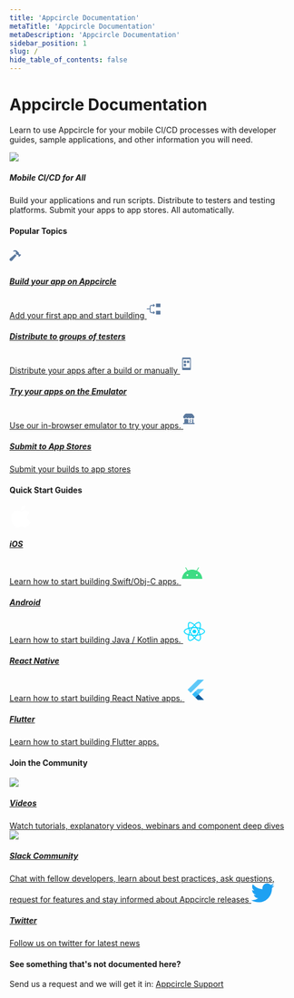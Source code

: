 ```yaml
---
title: 'Appcircle Documentation'
metaTitle: 'Appcircle Documentation'
metaDescription: 'Appcircle Documentation'
sidebar_position: 1
slug: /
hide_table_of_contents: false
---
```


# Appcircle Documentation

Learn to use Appcircle for your mobile CI/CD processes with developer guides, sample applications, and other information you will need.

<div class="intro-visual">

![](https://cdn.appcircle.io/docs/assets/intro-graphic-2.png)

<h5 class="intro-visual-header">
Mobile CI/CD for All
</h5>
<p>Build your applications and run scripts. Distribute to testers and testing platforms. Submit your apps to app stores. All automatically.</p>
</div>

#### Popular Topics

<div class="module-guides">
<a class="build" href="/build/adding-a-build-profile/">
<svg width="34" height="34" viewBox="0 0 34 34" fill="none" xmlns="http://www.w3.org/2000/svg">
<path fill-rule="evenodd" clip-rule="evenodd" d="M17.714 14.9302C18.0778 15.0902 18.4143 15.1256 18.6956 15.0632L18.6956 15.0634C19.1091 14.9722 19.5384 15.1294 19.8384 15.4271L20.4 15.9853L16.8 19.5577L16.2384 19.0014C15.9384 18.7037 15.78 18.2767 15.8719 17.8664C15.9337 17.5873 15.899 17.2533 15.7378 16.8924C15.5325 16.431 15.1537 16.0551 14.6887 15.8505C14.0653 15.576 13.5215 15.6691 13.2018 15.9844L13.1765 16.0133L10.7717 13.6269L10.8026 13.6009C11.713 12.6957 11.712 11.2296 10.7998 10.3262C9.88762 9.42292 8.41011 9.42385 7.49979 10.329L6.29977 9.12987C8.28819 7.1567 11.5114 7.1567 13.4998 9.12987L16.1644 11.7755C16.4643 12.0732 16.6228 12.5012 16.53 12.9114C16.4672 13.1905 16.5018 13.5254 16.6631 13.8873C16.8694 14.3497 17.2481 14.7255 17.714 14.9302ZM12.3939 16.9189L4.75123 25.7652L4.7513 25.7653C4.25536 26.3393 3.52035 26.7022 2.70003 26.7022C1.20846 26.7022 0 25.503 0 24.0229C0 23.2089 0.36562 22.4795 0.944073 21.9883L9.858 14.4035L12.3939 16.9189Z" fill="#5B799E"/>
</svg>

<h5>Build your app on Appcircle</h5>
<span>Add your first app and start building</span>
</a>
<a class="distribute" href="/distribute/create-or-select-a-distribution-profile">
<svg width="34" height="34" viewBox="0 0 34 34" fill="none" xmlns="http://www.w3.org/2000/svg">
<g clip-path="url(#clip0_2256_18227)">
<path d="M5.3193 13.0594V16.6039H0.357001C0.310048 16.6039 0.263555 16.6132 0.220187 16.6312C0.176818 16.6492 0.137425 16.6755 0.104263 16.7088C0.0711013 16.742 0.0448228 16.7815 0.0269319 16.8249C0.00904107 16.8683 -0.000110782 16.9148 1.01197e-06 16.9617V17.6647C1.01197e-06 17.8653 0.159801 18.0225 0.357001 18.0225H5.3193V21.567C5.31885 21.9399 5.39193 22.3091 5.53433 22.6536C5.67674 22.9982 5.88569 23.3112 6.14923 23.5749C6.41276 23.8386 6.72571 24.0478 7.07016 24.1904C7.41461 24.333 7.7838 24.4063 8.1566 24.406H11.764L11.0976 25.0724C11.0646 25.1057 11.0386 25.1451 11.0208 25.1884C11.0031 25.2318 10.9941 25.2782 10.9944 25.325C10.9946 25.3718 11.0041 25.4181 11.0222 25.4613C11.0404 25.5044 11.0669 25.5436 11.1002 25.5765L11.5966 26.0729C11.7385 26.2148 11.9621 26.2131 12.1023 26.0737L13.9774 24.1986C14.0433 24.1328 14.0956 24.0546 14.1312 23.9686C14.1669 23.8825 14.1853 23.7903 14.1853 23.6971C14.1853 23.604 14.1669 23.5118 14.1312 23.4257C14.0956 23.3397 14.0433 23.2615 13.9774 23.1956L12.1023 21.3197C12.035 21.253 11.944 21.2157 11.8493 21.2158C11.7545 21.216 11.6636 21.2536 11.5966 21.3205L11.1002 21.8178C11.0668 21.8506 11.0402 21.8896 11.022 21.9327C11.0038 21.9758 10.9943 22.0221 10.9941 22.0689C10.9939 22.1156 11.0029 22.162 11.0206 22.2053C11.0384 22.2486 11.0646 22.2879 11.0976 22.321L11.764 22.9874H8.1566C7.3712 22.9874 6.7371 22.3541 6.7371 21.5679V13.0594C6.73699 12.8729 6.77362 12.6882 6.84491 12.5159C6.9162 12.3436 7.02074 12.187 7.15256 12.0551C7.28439 11.9232 7.44091 11.8186 7.61319 11.7472C7.78546 11.6758 7.97012 11.639 8.1566 11.639H11.764L11.0976 12.3054C11.0646 12.3387 11.0386 12.3781 11.0208 12.4214C11.0031 12.4648 10.9941 12.5112 10.9944 12.558C10.9946 12.6048 11.0041 12.6511 11.0222 12.6943C11.0404 12.7374 11.0669 12.7766 11.1002 12.8095L11.5966 13.3059C11.7385 13.4478 11.9621 13.4461 12.1023 13.3059L13.9774 11.4316C14.0433 11.3658 14.0956 11.2876 14.1312 11.2016C14.1669 11.1155 14.1853 11.0233 14.1853 10.9301C14.1853 10.837 14.1669 10.7448 14.1312 10.6587C14.0956 10.5727 14.0433 10.4945 13.9774 10.4286L12.1023 8.5527C12.0351 8.4859 11.9442 8.4484 11.8494 8.4484C11.7547 8.4484 11.6638 8.4859 11.5966 8.5527L11.1002 9.04995C11.0667 9.08274 11.04 9.12186 11.0217 9.16503C11.0034 9.2082 10.9939 9.25456 10.9937 9.30144C10.9934 9.34832 11.0025 9.39478 11.0203 9.43813C11.0382 9.48149 11.0644 9.52087 11.0976 9.554L11.764 10.2204H8.15575C7.78308 10.2205 7.41408 10.294 7.06983 10.4368C6.72558 10.5795 6.41282 10.7887 6.14942 11.0523C5.88602 11.316 5.67714 11.6289 5.53471 11.9733C5.39227 12.3177 5.31908 12.6867 5.3193 13.0594V13.0594ZM24.1154 26.18V21.216C24.1155 21.1228 24.0972 21.0306 24.0616 20.9445C24.0261 20.8583 23.9739 20.7801 23.908 20.7142C23.8422 20.6483 23.764 20.596 23.6779 20.5603C23.5919 20.5246 23.4996 20.5062 23.4064 20.5062H17.0229C16.9298 20.5061 16.8375 20.5244 16.7514 20.56C16.6653 20.5955 16.587 20.6477 16.5211 20.7136C16.4552 20.7794 16.4029 20.8576 16.3672 20.9437C16.3316 21.0297 16.3132 21.122 16.3132 21.2151V26.18C16.3132 26.5718 16.6311 26.8897 17.0229 26.8897H23.4064C23.7974 26.8897 24.1154 26.5718 24.1154 26.18ZM24.1154 13.413V8.4473C24.1155 8.35413 24.0972 8.26186 24.0616 8.17575C24.0261 8.08965 23.9739 8.0114 23.908 7.94548C23.8422 7.87956 23.764 7.82727 23.6779 7.79159C23.5919 7.75591 23.4996 7.73755 23.4064 7.73755H17.0229C16.9297 7.73744 16.8374 7.75572 16.7512 7.79135C16.665 7.82698 16.5868 7.87925 16.5208 7.94518C16.4549 8.01111 16.4026 8.0894 16.367 8.17556C16.3314 8.26172 16.3131 8.35406 16.3132 8.4473V13.4121C16.3132 13.804 16.6311 14.1219 17.0229 14.1219H23.4064C23.7974 14.1219 24.1154 13.804 24.1154 13.4121V13.413Z" fill="#5B799E"/>
</g>
<defs>
<clipPath id="clip0_2256_18227">
<rect width="34" height="34" fill="white"/>
</clipPath>
</defs>
</svg>

<h5>Distribute to groups of testers</h5>
<span>Distribute your apps after a build or manually</span>
</a>
<a class="emulator" href="/emulator-simulator/android-app-emulator">
<svg width="34" height="34" viewBox="0 0 34 34" fill="none" xmlns="http://www.w3.org/2000/svg">
<g clip-path="url(#clip0_2256_18223)">
<path d="M17.2656 5.95001H4.83437C4.07331 5.95001 3.45312 6.57019 3.45312 7.33126V26.6688C3.45312 27.4312 4.07331 28.05 4.83437 28.05H17.2656C18.0281 28.05 18.6469 27.4312 18.6469 26.6688V7.33126C18.6469 6.57019 18.0281 5.95001 17.2656 5.95001ZM17.2656 23.9063H4.83437V8.71251H17.2656V23.9063Z" fill="#5B799E"/>
<path d="M9.6687 11.475H6.9062C6.52498 11.475 6.21558 11.7844 6.21558 12.1657V14.9282C6.21558 15.3094 6.52498 15.6188 6.9062 15.6188H9.6687C10.0499 15.6188 10.3593 15.3094 10.3593 14.9282V12.1657C10.3593 11.7844 10.0499 11.475 9.6687 11.475ZM9.6687 17H6.9062C6.52498 17 6.21558 17.3094 6.21558 17.6907V20.4532C6.21558 20.8344 6.52498 21.1438 6.9062 21.1438H9.6687C10.0499 21.1438 10.3593 20.8344 10.3593 20.4532V17.6907C10.3593 17.3094 10.0499 17 9.6687 17ZM15.1937 11.475H12.4312C12.05 11.475 11.7406 11.7844 11.7406 12.1657V14.9282C11.7406 15.3094 12.05 15.6188 12.4312 15.6188H15.1937C15.5749 15.6188 15.8843 15.3094 15.8843 14.9282V12.1657C15.8843 11.7844 15.5749 11.475 15.1937 11.475Z" fill="#5B799E"/>
</g>
<defs>
<clipPath id="clip0_2256_18223">
<rect width="22.1" height="22.1" fill="white" transform="translate(0 5.95001)"/>
</clipPath>
</defs>
</svg>

<h5>Try your apps on the Emulator</h5>
<span>Use our in-browser emulator to try your apps.</span>
</a>
<a class="store-submit" href="/store-submit/apple-app-store">

<svg width="34" height="34" viewBox="0 0 34 34" fill="none" xmlns="http://www.w3.org/2000/svg">
<path fill-rule="evenodd" clip-rule="evenodd" d="M15.0854 15.0649C15.0537 15.012 14.9963 14.9798 14.9345 14.9803C14.8726 14.9815 14.8159 15.0153 14.7857 15.0691C14.2978 15.8547 13.438 16.3351 12.5101 16.3407C11.5821 16.3463 10.7166 15.8762 10.2191 15.0966C10.1875 15.045 10.1311 15.0135 10.0704 15.0135C10.0096 15.0135 9.95327 15.045 9.92163 15.0966C9.42382 15.876 8.55804 16.3457 7.63008 16.3397C6.70211 16.3336 5.84256 15.8528 5.355 15.067C5.3236 15.0144 5.26667 14.9821 5.20519 14.9821C5.14371 14.9821 5.08677 15.0144 5.05538 15.067C4.56356 15.8567 3.69606 16.3368 2.7625 16.3359C2.66527 16.3359 2.5681 16.331 2.47137 16.3211C0.76075 16.154 -0.223125 14.2781 0.48025 12.7173L2.8059 9.3684C3.55343 8.29197 4.78084 7.64999 6.09137 7.64999H14.0542C15.3668 7.64999 16.5958 8.29394 17.343 9.37311L19.6626 12.7237C20.3809 14.3141 19.3396 16.2006 17.5907 16.3338H17.3783C16.4447 16.3347 15.5772 15.8546 15.0854 15.0649ZM19.3673 26.35C19.9376 26.35 20.4 25.8898 20.4 25.3221C20.4 24.7578 19.9428 24.299 19.3758 24.2943H18.1836V17.5774C18.0291 17.6073 17.873 17.6285 17.7161 17.6408C17.5971 17.6535 17.4951 17.6535 17.3846 17.6535C16.9526 17.6544 16.5228 17.591 16.1096 17.4653V24.2943H9.26713V17.3764C7.92551 17.9537 6.37624 17.7739 5.20413 16.9048C4.37893 17.5166 3.35219 17.7961 2.329 17.6873L2.22488 17.6746V24.2943H1.03275C0.462378 24.2943 0 24.7545 0 25.3221C0 25.8898 0.462378 26.35 1.03275 26.35H19.3673ZM13.5065 20.847C13.6131 20.7857 13.734 20.7536 13.8571 20.754V20.7518C14.1748 20.7515 14.4531 20.9638 14.5353 21.2692C14.6175 21.5746 14.4831 21.8969 14.2077 22.0546L11.8703 23.3997C11.6529 23.5362 11.3779 23.5434 11.1536 23.4185C10.9293 23.2936 10.7916 23.0565 10.7948 22.8007C10.798 22.5449 10.9416 22.3114 11.169 22.1921L13.5065 20.847ZM14.4649 18.2393C14.372 18.0788 14.2187 17.9617 14.039 17.9137C13.8592 17.8657 13.6677 17.8908 13.5065 17.9834L11.1669 19.3264C10.9395 19.4457 10.7959 19.6792 10.7927 19.935C10.7895 20.1908 10.9271 20.4279 11.1514 20.5528C11.3757 20.6777 11.6507 20.6705 11.8681 20.534L14.2056 19.1889C14.5405 18.9979 14.6573 18.5735 14.467 18.2393H14.4649Z" fill="#5B799E"/>
</svg>

<h5>Submit to App Stores</h5>
<span>Submit your builds to app stores</span>
</a>
</div>

#### Quick Start Guides

<div class="quick-start-guides">
<a class="ios" href="/tutorials/quick-start/how-to-add-an-ios-app">
<svg width="40" height="40" viewBox="0 0 40 40" fill="none" xmlns="http://www.w3.org/2000/svg">
<path fill-rule="evenodd" clip-rule="evenodd" d="M28.3139 0C28.582 2.34155 27.5959 4.69366 26.1404 6.3864C24.6799 8.07589 22.29 9.3922 19.9468 9.21821C19.6303 6.91894 20.8116 4.52943 22.1627 3.02856C23.6708 1.33745 26.2134 0.0813037 28.3139 0ZM35.8725 13.6557C35.4222 13.9247 31.3471 16.3588 31.3979 21.2552C31.4535 27.1665 36.6897 29.223 36.9873 29.3399C36.9943 29.3426 36.9986 29.3443 37 29.3449C36.9972 29.3528 36.9919 29.369 36.984 29.393C36.8529 29.7932 36.0074 32.3741 34.1077 35.0346C32.368 37.472 30.5645 39.8965 27.7198 39.9461C26.3523 39.9711 25.4387 39.5925 24.4887 39.1987C23.4948 38.7867 22.461 38.3583 20.8261 38.3583C19.1127 38.3583 18.0309 38.8001 16.9888 39.2257C16.0859 39.5944 15.2129 39.9509 13.9849 39.9973C11.2403 40.0973 9.14836 37.3655 7.39416 34.9378C3.80599 29.971 1.06563 20.9015 4.74801 14.7818C6.57265 11.7411 9.84088 9.8158 13.3866 9.76539C14.9141 9.73959 16.3942 10.3026 17.6895 10.7953C18.6799 11.1721 19.5623 11.5077 20.2753 11.5077C20.9158 11.5077 21.7745 11.1833 22.7758 10.8049C24.3522 10.2093 26.2819 9.48009 28.2697 9.67351C29.6302 9.72717 33.4526 10.1987 35.9061 13.6354C35.8995 13.6396 35.8882 13.6463 35.8725 13.6557Z" fill="white"/>
</svg>
<h5>iOS</h5>
<span>Learn how to start building Swift/Obj-C apps.</span>
</a>
<a class="android" href="/tutorials/quick-start/how-to-add-an-android-app">

<svg width="40" height="40" viewBox="0 0 40 40" fill="none" xmlns="http://www.w3.org/2000/svg">
<path d="M28.2846 25.1543C27.9881 25.1544 27.6982 25.0665 27.4516 24.9018C27.2051 24.7371 27.0129 24.503 26.8994 24.2291C26.7858 23.9552 26.7561 23.6538 26.8139 23.363C26.8717 23.0721 27.0144 22.805 27.224 22.5953C27.4337 22.3856 27.7008 22.2427 27.9916 22.1848C28.2824 22.1269 28.5838 22.1566 28.8578 22.27C29.1317 22.3834 29.3659 22.5755 29.5307 22.822C29.6955 23.0685 29.7834 23.3584 29.7835 23.6549C29.783 24.0523 29.625 24.4334 29.344 24.7145C29.063 24.9955 28.682 25.1537 28.2846 25.1543V25.1543ZM11.7154 25.1543C11.4189 25.1544 11.129 25.0665 10.8825 24.9018C10.6359 24.7371 10.4437 24.503 10.3302 24.2291C10.2167 23.9552 10.1869 23.6538 10.2447 23.363C10.3025 23.0721 10.4452 22.805 10.6548 22.5953C10.8645 22.3856 11.1316 22.2427 11.4224 22.1848C11.7132 22.1269 12.0146 22.1566 12.2886 22.27C12.5625 22.3834 12.7967 22.5755 12.9615 22.822C13.1263 23.0685 13.2142 23.3584 13.2143 23.6549C13.2139 24.0523 13.0559 24.4334 12.7749 24.7145C12.4939 24.9956 12.1129 25.1538 11.7154 25.1543V25.1543ZM28.8222 16.1245L31.818 10.9357C31.859 10.8649 31.8856 10.7866 31.8963 10.7055C31.907 10.6243 31.9017 10.5418 31.8805 10.4627C31.8594 10.3836 31.8229 10.3095 31.7731 10.2445C31.7233 10.1795 31.6612 10.125 31.5903 10.084C31.5194 10.0431 31.4412 10.0164 31.36 10.0057C31.2789 9.99498 31.1964 10.0003 31.1173 10.0215C31.0382 10.0426 30.964 10.0791 30.8991 10.1289C30.8341 10.1787 30.7796 10.2408 30.7386 10.3117L27.7049 15.566C25.3851 14.5073 22.7797 13.9177 19.9997 13.9177C17.2197 13.9177 14.6146 14.5081 12.2948 15.566L9.26141 10.3117C9.2205 10.2408 9.16601 10.1787 9.10108 10.1289C9.03615 10.079 8.96204 10.0425 8.88297 10.0213C8.80391 10.0001 8.72145 9.99465 8.64029 10.0053C8.55914 10.016 8.48088 10.0426 8.40999 10.0835C8.3391 10.1244 8.27696 10.1789 8.22712 10.2438C8.17728 10.3087 8.14072 10.3828 8.11953 10.4619C8.09833 10.541 8.09292 10.6234 8.10359 10.7046C8.11426 10.7857 8.14082 10.864 8.18174 10.9349L11.1778 16.1245C6.0334 18.9226 2.5147 24.1306 2 30.2838H38C37.4847 24.1306 33.9663 18.9226 28.8222 16.1245" fill="#3DDC84"/>
</svg>
<h5>Android</h5>
<span>Learn how to start building Java / Kotlin apps.</span>
</a>
<a class="react-native" href="/tutorials/quick-start/how-to-add-a-react-native-app">
<svg width="40" height="40" viewBox="0 0 40 40" fill="none" xmlns="http://www.w3.org/2000/svg">
<path d="M19.9667 23.3201C21.815 23.3201 23.3133 21.8217 23.3133 19.9734C23.3133 18.1251 21.815 16.6267 19.9667 16.6267C18.1183 16.6267 16.62 18.1251 16.62 19.9734C16.62 21.8217 18.1183 23.3201 19.9667 23.3201Z" fill="#00D8FF"/>
<path d="M19.9667 27.64C15.2667 27.64 11.1601 27.0867 8.08673 26.0333C6.0934 25.3533 4.40007 24.4466 3.1934 23.4133C1.9134 22.32 1.2334 21.1266 1.2334 19.9733C1.2334 17.76 3.66007 15.5933 7.7334 14.18C11.0667 13.02 15.4134 12.3733 19.9601 12.3733C24.4267 12.3733 28.7134 13 32.0267 14.1466C33.9667 14.8133 35.6001 15.68 36.7601 16.64C38.0201 17.6933 38.6867 18.8466 38.6867 19.9733C38.6867 22.2733 35.9734 24.6 31.6001 26.0467C28.5067 27.0733 24.3734 27.64 19.9667 27.64ZM19.9667 13.9733C15.6534 13.9733 11.3867 14.6 8.26673 15.6866C4.52007 16.9933 2.84007 18.78 2.84007 19.9733C2.84007 21.2133 4.64673 23.1666 8.60673 24.52C11.5134 25.5133 15.4467 26.04 19.9667 26.04C24.2067 26.04 28.1601 25.5066 31.1001 24.5266C35.2134 23.16 37.0934 21.2066 37.0934 19.9733C37.0934 19.34 36.6134 18.5933 35.7401 17.8666C34.7334 17.0266 33.2667 16.26 31.5134 15.6533C28.3601 14.5733 24.2601 13.9733 19.9667 13.9733Z" fill="#00D8FF"/>
<path d="M12.3733 36.6533C11.6933 36.6533 11.0933 36.5066 10.5867 36.2133C8.67334 35.1066 8.00668 31.9199 8.81334 27.6866C9.47334 24.2133 11.0867 20.1333 13.36 16.1933C15.5933 12.3266 18.2733 8.92658 20.92 6.62658C22.4667 5.27992 24.0333 4.29325 25.4467 3.77325C26.9867 3.20658 28.32 3.20658 29.2933 3.76658C31.2867 4.91325 31.9467 8.43325 31.0134 12.9399C30.3534 16.1399 28.78 19.9999 26.58 23.8199C24.2333 27.8866 21.7 31.1666 19.2533 33.3066C17.6667 34.6933 16.0333 35.7066 14.54 36.2333C13.76 36.5133 13.0267 36.6533 12.3733 36.6533ZM14.0467 16.5933L14.74 16.9933C12.5867 20.7266 10.9933 24.7333 10.38 27.9866C9.64001 31.8866 10.3533 34.2333 11.38 34.8266C11.6333 34.9733 11.9667 35.0533 12.3733 35.0533C13.7 35.0533 15.7867 34.2133 18.2 32.1066C20.5133 30.0866 22.9333 26.9399 25.1933 23.0266C27.3133 19.3533 28.82 15.6599 29.4467 12.6266C30.32 8.37992 29.5667 5.77992 28.4933 5.15992C27.9467 4.84658 27.06 4.88658 25.9933 5.27992C24.76 5.73325 23.3667 6.61992 21.9667 7.83992C19.4533 10.0266 16.8867 13.2799 14.74 16.9999L14.0467 16.5933Z" fill="#00D8FF"/>
<path d="M27.56 36.6732C25.7467 36.6732 23.4467 35.5799 21.0467 33.5132C18.3667 31.2066 15.64 27.7732 13.36 23.8332C11.12 19.9666 9.52 15.9466 8.84667 12.4999C8.45333 10.4866 8.38 8.6399 8.63333 7.15323C8.91333 5.53323 9.57333 4.3799 10.5533 3.81323C12.54 2.6599 15.92 3.84657 19.36 6.90657C21.8 9.07323 24.36 12.3666 26.5667 16.1799C28.92 20.2466 30.5 24.0799 31.1267 27.2666C31.5334 29.3332 31.6 31.2532 31.3134 32.8132C31.0067 34.4732 30.3134 35.6532 29.3134 36.2332C28.8134 36.5266 28.22 36.6732 27.56 36.6732ZM14.7467 23.0332C16.9067 26.7666 19.5867 30.1466 22.0933 32.2999C25.1 34.8866 27.4867 35.4466 28.52 34.8466C29.5934 34.2266 30.38 31.6866 29.5667 27.5799C28.9667 24.5666 27.4534 20.8999 25.1867 16.9866C23.06 13.3132 20.6133 10.1599 18.3 8.10657C15.06 5.22657 12.4333 4.5799 11.36 5.1999C10.8133 5.51323 10.4067 6.30657 10.2133 7.42657C9.99333 8.7199 10.06 10.3732 10.42 12.1932C11.06 15.4666 12.5933 19.3132 14.7467 23.0332Z" fill="#00D8FF"/>
</svg>
<h5>React Native</h5>
<span>Learn how to start building React Native apps.</span>
</a>
<a class="flutter" href="/tutorials/quick-start/how-to-add-a-flutter-app">

<svg width="40" height="40" viewBox="0 0 40 40" fill="none" xmlns="http://www.w3.org/2000/svg">
<path d="M33.864 18.4939H22.8686L13.2483 28.1162L18.7446 33.613L33.864 18.4939Z" fill="#54C5F8"/>
<path d="M10.4988 25.3672L5 19.8685L22.8684 2H33.8639L10.4988 25.3672Z" fill="#54C5F8"/>
<path d="M18.7446 33.6129L22.8685 37.7368H33.864L24.2434 28.1162L18.7446 33.6129Z" fill="#01579B"/>
<path d="M18.7446 33.6129L26.8992 30.7903L24.2434 28.1162L18.7446 33.6129Z" fill="url(#paint0_linear_2256_18184)"/>
<path d="M18.7446 22.6177L13.2471 28.1152L18.7446 33.6128L24.2422 28.1152L18.7446 22.6177Z" fill="#29B6F6"/>
<path d="M33.8639 18.494L24.2433 28.1142L33.8639 37.737H22.8684L18.7445 33.613L13.2461 28.1142L22.8688 18.4936H33.8639V18.494ZM22.8684 2L5 19.8685L10.4988 25.3673L33.8639 2H22.8684Z" fill="url(#paint1_radial_2256_18184)"/>
<defs>
<linearGradient id="paint0_linear_2256_18184" x1="20.3485" y1="34.6752" x2="24.4435" y2="30.5802" gradientUnits="userSpaceOnUse">
<stop stop-color="#1A237E" stop-opacity="0.4"/>
<stop offset="1" stop-color="#1A237E" stop-opacity="0"/>
</linearGradient>
<radialGradient id="paint1_radial_2256_18184" cx="0" cy="0" r="1" gradientUnits="userSpaceOnUse" gradientTransform="translate(5.81235 4.43661) scale(43.7221)">
<stop stop-color="white" stop-opacity="0.1"/>
<stop offset="1" stop-color="white" stop-opacity="0"/>
</radialGradient>
</defs>
</svg>
<h5>Flutter</h5>
<span>Learn how to start building Flutter apps.</span>
</a>
</div>

#### Join the Community

<div class="community">
<a class="videos" href="https://www.youtube.com/c/Appcircle">
<img src="https://storage.googleapis.com/appcircle-prod-common/docs/assets/youtube-logo.png" />
<h5>Videos</h5>
<span>Watch tutorials, explanatory videos, webinars and component deep dives</span>
</a>
<a class="slack" href="https://slack.appcircle.io">

<img src="https://storage.googleapis.com/appcircle-prod-common/docs/assets/slack-logo.png" />

<h5>Slack Community</h5>
<span>Chat with fellow developers, learn about best practices, ask questions, request for features and stay informed about Appcircle releases</span>
</a>
<a class="twitter" href="https://twitter.com/appcircleio">
 <svg width="41" height="34" viewBox="0 0 41 34" fill="none" xmlns="http://www.w3.org/2000/svg" {...props}>
      <path d="M36.6933 8.54828C36.7181 8.90995 36.7181 9.27162 36.7181 9.63662C36.7181 20.7583 28.3197 33.5849 12.9629 33.5849V33.5783C8.42645 33.5849 3.98423 32.275 0.165283 29.805C0.82492 29.885 1.48786 29.9249 2.15246 29.9266C5.9119 29.9299 9.56387 28.6583 12.5215 26.3166C8.94887 26.2483 5.81601 23.9 4.72157 20.4716C5.97306 20.715 7.26258 20.6649 8.49093 20.3266C4.59593 19.5333 1.79371 16.0833 1.79371 12.0766C1.79371 12.0399 1.79371 12.0049 1.79371 11.9699C2.95428 12.6216 4.25371 12.9833 5.5829 13.0233C1.9144 10.5516 0.78359 5.63162 2.99891 1.78495C7.23778 7.04328 13.4919 10.2399 20.2057 10.5783C19.5328 7.65495 20.452 4.59162 22.621 2.53662C25.9837 -0.650051 31.2724 -0.486718 34.4333 2.90162C36.3031 2.52995 38.0952 1.83828 39.7352 0.858283C39.112 2.80662 37.8076 4.46162 36.0651 5.51328C37.72 5.31662 39.3368 4.86995 40.8594 4.18828C39.7385 5.88162 38.3267 7.35662 36.6933 8.54828Z" fill="#1ea1f2" />
</svg>

<h5>Twitter</h5>
<span>Follow us on twitter for latest news</span>
</a>
</div>

#### See something that's not documented here?

Send us a request and we will get it in: [Appcircle Support](https://appcircle.io/support/)
